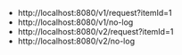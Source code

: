 * http://localhost:8080/v1/request?itemId=1
* http://localhost:8080/v1/no-log
* http://localhost:8080/v2/request?itemId=1
* http://localhost:8080/v2/no-log